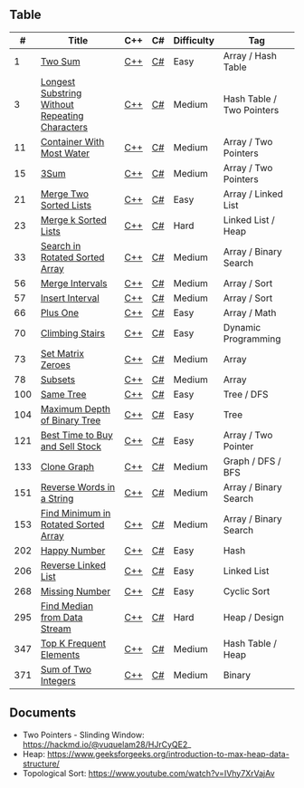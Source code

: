 ## Table
|  #  |      Title      |     C++    |     C#    |    Difficulty   | Tag  |
|-----|---------------- | ---------------| --------------- | --------------- | -----|
|  1  | [Two Sum](https://leetcode.com/problems/two-sum/description/) | [C++](cpp/001_Two_Sum.cpp) |[C#](csharp/001_Two_Sum.cs) | Easy | Array / Hash Table |
|  3  | [Longest Substring Without Repeating Characters](https://leetcode.com/problems/longest-substring-without-repeating-characters/description/) | [C++](cpp/003_Longest_SubString_Without_Repeating.cpp) |[C#](csharp/003_Longest_SubString_Without_Repeating.cs) | Medium | Hash Table / Two Pointers |
|  11  | [Container With Most Water](https://leetcode.com/problems/container-with-most-water/description/) | [C++](cpp/011_Container_With_Most_Water.cpp) |[C#](csharp/011_Container_With_Most_Water.cs) | Medium | Array / Two Pointers |
|  15  | [3Sum](https://leetcode.com/problems/3sum/description/) | [C++](cpp/015_3_Sum.cpp) |[C#](csharp/015_3_Sum.cs) | Medium | Array / Two Pointers |
|  21  | [Merge Two Sorted Lists](https://leetcode.com/problems/merge-two-sorted-lists/description/) | [C++](cpp/021_Merged_Two_Sorted_List.cpp) |[C#](csharp/021_Merged_Two_Sorted_List.cs) | Easy | Array / Linked List |
|  23  | [Merge k Sorted Lists](https://leetcode.com/problems/merge-k-sorted-lists/description/) | [C++](cpp/023_Merged_K_Sorted_List.cpp) |[C#](csharp/023_Merged_K_Sorted_List.cs) | Hard | Linked List / Heap |
|  33  | [Search in Rotated Sorted Array](https://leetcode.com/problems/search-in-rotated-sorted-array/description/) | [C++](cpp/033_Search_In_Sorted_Array.cpp) |[C#](csharp/033_Search_In_Sorted_Array.cs) | Medium | Array / Binary Search |
| 56  | [Merge Intervals](https://leetcode.com/problems/merge-intervals/description/) | [C++](cpp/056_Merge_Intervals.cpp) | [C#](csharp/056_Merge_Intervals.cs) | Medium | Array / Sort |
| 57  | [Insert Interval](https://leetcode.com/problems/insert-interval/description/) | [C++](cpp/057_Insert_Interval.cpp) | [C#](csharp/057_Insert_Interval.cs) | Medium | Array / Sort |
| 66  | [Plus One](https://leetcode.com/problems/plus-one/description/) | [C++](cpp/066_Plus_One.cpp) | [C#](csharp/066_Plus_One.cs) | Easy | Array / Math |
| 70  | [Climbing Stairs](https://leetcode.com/problems/climbing-stairs/description/) | [C++](cpp/070_Climbing_Stairs.cpp) | [C#](csharp/070_Climbing_Stairs.cs) | Easy | Dynamic Programming |
| 73  | [Set Matrix Zeroes](https://leetcode.com/problems/set-matrix-zeroes/description/) | [C++](cpp/073_Set_Matrix_Zeros.cpp) | [C#](csharp/073_Set_Matrix_Zeros.cs) | Medium | Array |
| 78  | [Subsets](https://leetcode.com/problems/subsets/description/) | [C++](cpp/078_Subsets.cpp) | [C#](csharp/078_Subsets.cs) | Medium | Array |
| 100 | [Same Tree](https://leetcode.com/problems/same-tree/description/) | [C++](cpp/100_Same_Tree.cpp) | [C#](csharp/100_Same_Tree.cs) | Easy | Tree / DFS |
| 104 | [Maximum Depth of Binary Tree](https://leetcode.com/problems/maximum-depth-of-binary-tree/description/) | [C++](cpp/104_Max_Depth_Binary_Tree.cpp) | [C#](csharp/104_Max_Depth_Binary_Tree.cs) | Easy | Tree |
| 121 | [Best Time to Buy and Sell Stock](https://leetcode.com/problems/best-time-to-buy-and-sell-stock/description/) | [C++](cpp/121_Best_Time_Buy_Sell_Stock.cpp) | [C#](csharp/121_Best_Time_Buy_Sell_Stock.cs) | Easy | Array / Two Pointer |
| 133 | [Clone Graph](https://leetcode.com/problems/clone-graph/description/) | [C++](cpp/133_Clone_Graph.cpp) |[C#](csharp/133_Clone_Graph.cs) | Medium | Graph / DFS / BFS |
| 151 | [Reverse Words in a String](https://leetcode.com/problems/reverse-words-in-a-string/description/) | [C++](cpp/151_Reverse_Words_In_String.cpp) |[C#](csharp/151_Reverse_Words_In_String.cs) | Medium | Array / Binary Search |
| 153 | [Find Minimum in Rotated Sorted Array](https://leetcode.com/problems/find-minimum-in-rotated-sorted-array/description/) | [C++](cpp/153_Find_Minimum_In_Sorted_Array.cpp) |[C#](csharp/153_Find_Minimum_In_Sorted_Array.cs) | Medium | Array / Binary Search |
| 202 | [Happy Number](https://leetcode.com/problems/happy-number/description/) | [C++](cpp/202_Happy_Number.cpp) |[C#](csharp/202_Happy_Number.cs) | Easy | Hash |
| 206 | [Reverse Linked List](https://leetcode.com/problems/reverse-linked-list/description/) | [C++](cpp/206_Reversed_Linked_List.cpp) |[C#](csharp/206_Reversed_Linked_list.cs) | Easy | Linked List |
| 268 | [Missing Number](https://leetcode.com/problems/missing-number/description/) | [C++](cpp/268_Missing_Number.cpp) |[C#](csharp/268_Missing_Number.cs) | Easy | Cyclic Sort |
| 295 | [Find Median from Data Stream](https://leetcode.com/problems/find-median-from-data-stream/description/) | [C++](cpp/295_Find_Medium_From_Data_Stream.cpp) |[C#](csharp/295_Find_Medium_From_Data_Stream.cs) | Hard | Heap / Design |
| 347 | [Top K Frequent Elements](https://leetcode.com/problems/sum-of-two-integers/description/) | [C++](cpp/347_Top_K_Frequent_Elements.cpp) |[C#](csharp/347_Top_K_Frequent_Elements.cs) | Medium | Hash Table / Heap |
| 371 | [Sum of Two Integers](https://leetcode.com/problems/sum-of-two-integers/description/) | [C++](cpp/371_Sum_Two_Integer.cpp) |[C#](csharp/371_Sum_Two_Integer.cs) | Medium | Binary |

## Documents
- Two Pointers - Slinding Window: https://hackmd.io/@vuquelam28/HJrCyQE2_
- Heap: https://www.geeksforgeeks.org/introduction-to-max-heap-data-structure/
- Topological Sort: https://www.youtube.com/watch?v=IVhy7XrVajAv